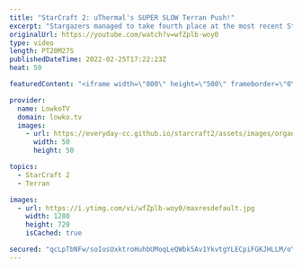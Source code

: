 ```yaml
---
title: "StarCraft 2: uThermal's SUPER SLOW Terran Push!"
excerpt: "Stargazers managed to take fourth place at the most recent StarCraft 2 Map Contest (TLMC 16). There's a good chance that this map will be used in future SC2 tournaments. In this video I cast two pro matches on the new map.  00:00 uThermal vs Rattata 12:33 MaxPax vs Bly  Support my work on Patreon: https://www.patreon.com/lowkotv"
originalUrl: https://youtube.com/watch?v=wfZplb-woy0
type: video
length: PT20M27S
publishedDateTime: 2022-02-25T17:22:23Z
heat: 50

featuredContent: "<iframe width=\"800\" height=\"500\" frameborder=\"0\" src=\"https://www.youtube.com/embed/wfZplb-woy0\" allow=\"accelerometer; autoplay; encrypted-media; gyroscope; picture-in-picture\" allowfullscreen></iframe>"

provider:
  name: LowkoTV
  domain: lowko.tv
  images:
    - url: https://everyday-cc.github.io/starcraft2/assets/images/organizations/lowko.tv-50x50.jpg
      width: 50
      height: 50

topics:
  - StarCraft 2
  - Terran

images:
  - url: https://i.ytimg.com/vi/wfZplb-woy0/maxresdefault.jpg
    width: 1280
    height: 720
    isCached: true

secured: "qcLpTbNFw/soIosUxktroHuhbUMoqLeQWbk5Av1YkvtgYLECpiFGKJHLLM/oYYkAdKHFgjHRCyiyuLomFgGM4JX620u3GMhW6FOJzIjHpry/jwR/VFYwlR4pXO1DA5kFb46KdG8n6byvtpb+HLQfy7rPHMOa9E9w6c5ydvANAD00mFtSz1LAgbSZtuHUTeu7IX+Yd2tGtaie2O7R0RIKZjXTnhZz1TbX2K4CHQKgUtQibwen3ND2rr/B/lF5yCAgGpJV6LOVKynJjXqv0zpFPXUZE0KK93+NkTIUH/n8Gl9UWcVLlgFMUa9VMrjOPQzudpD+P2l6Hh5zbcaR144e9CTQ2XpbrnWqlY9UGGXMo2LFnd+czflk81PxrpeKrfK84moOJ8rZFq7ppgKoDM6aXkMf50UO34xjKnKV4kJ+pfQ=;d0LYjJ3AKWg8K5DrwFgEeA=="
---
```


